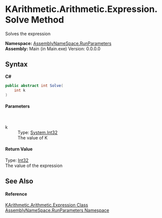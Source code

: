 # KArithmetic.Arithmetic.Expression.Solve Method 
 

Solves the expression

**Namespace:**&nbsp;<a href="4763cf1c-e4af-43c5-78fe-6f03f6e2281f">AssemblyNameSpace.RunParameters</a><br />**Assembly:**&nbsp;Main (in Main.exe) Version: 0.0.0.0

## Syntax

**C#**<br />
``` C#
public abstract int Solve(
	int k
)
```


#### Parameters
&nbsp;<dl><dt>k</dt><dd>Type: <a href="http://msdn2.microsoft.com/en-us/library/td2s409d" target="_blank">System.Int32</a><br />The value of K</dd></dl>

#### Return Value
Type: <a href="http://msdn2.microsoft.com/en-us/library/td2s409d" target="_blank">Int32</a><br />The value of the expression

## See Also


#### Reference
<a href="c98f085d-c85d-2802-8e1a-3634f5e93d35">KArithmetic.Arithmetic.Expression Class</a><br /><a href="4763cf1c-e4af-43c5-78fe-6f03f6e2281f">AssemblyNameSpace.RunParameters Namespace</a><br />